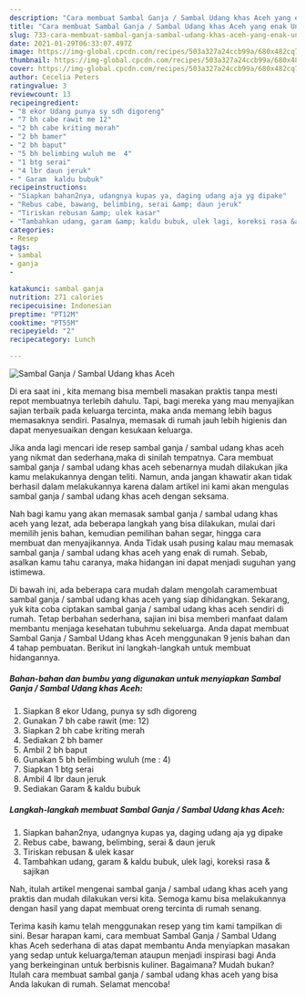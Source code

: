 ```yaml
---
description: "Cara membuat Sambal Ganja / Sambal Udang khas Aceh yang enak Untuk Jualan"
title: "Cara membuat Sambal Ganja / Sambal Udang khas Aceh yang enak Untuk Jualan"
slug: 733-cara-membuat-sambal-ganja-sambal-udang-khas-aceh-yang-enak-untuk-jualan
date: 2021-01-29T06:33:07.497Z
image: https://img-global.cpcdn.com/recipes/503a327a24ccb99a/680x482cq70/sambal-ganja-sambal-udang-khas-aceh-foto-resep-utama.jpg
thumbnail: https://img-global.cpcdn.com/recipes/503a327a24ccb99a/680x482cq70/sambal-ganja-sambal-udang-khas-aceh-foto-resep-utama.jpg
cover: https://img-global.cpcdn.com/recipes/503a327a24ccb99a/680x482cq70/sambal-ganja-sambal-udang-khas-aceh-foto-resep-utama.jpg
author: Cecelia Peters
ratingvalue: 3
reviewcount: 13
recipeingredient:
- "8 ekor Udang punya sy sdh digoreng"
- "7 bh cabe rawit me 12"
- "2 bh cabe kriting merah"
- "2 bh bamer"
- "2 bh baput"
- "5 bh belimbing wuluh me  4"
- "1 btg serai"
- "4 lbr daun jeruk"
- " Garam  kaldu bubuk"
recipeinstructions:
- "Siapkan bahan2nya, udangnya kupas ya, daging udang aja yg dipake"
- "Rebus cabe, bawang, belimbing, serai &amp; daun jeruk"
- "Tiriskan rebusan &amp; ulek kasar"
- "Tambahkan udang, garam &amp; kaldu bubuk, ulek lagi, koreksi rasa &amp; sajikan"
categories:
- Resep
tags:
- sambal
- ganja
- 

katakunci: sambal ganja  
nutrition: 271 calories
recipecuisine: Indonesian
preptime: "PT12M"
cooktime: "PT55M"
recipeyield: "2"
recipecategory: Lunch

---
```



![Sambal Ganja / Sambal Udang khas Aceh](https://img-global.cpcdn.com/recipes/503a327a24ccb99a/680x482cq70/sambal-ganja-sambal-udang-khas-aceh-foto-resep-utama.jpg)

Di era  saat ini , kita memang bisa membeli masakan praktis tanpa mesti repot membuatnya terlebih dahulu. Tapi, bagi mereka yang mau menyajikan sajian terbaik pada keluarga tercinta, maka anda memang lebih bagus memasaknya sendiri. Pasalnya, memasak di rumah jauh lebih higienis dan dapat menyesuaikan dengan kesukaan keluarga.

Jika anda lagi mencari ide resep sambal ganja / sambal udang khas aceh yang nikmat dan sederhana,maka di sinilah tempatnya. Cara membuat sambal ganja / sambal udang khas aceh  sebenarnya mudah dilakukan jika kamu melakukannya dengan teliti. Namun, anda jangan khawatir akan tidak berhasil dalam melakukannya 
karena dalam artikel ini kami akan mengulas sambal ganja / sambal udang khas aceh dengan seksama.  



Nah bagi kamu yang akan memasak sambal ganja / sambal udang khas aceh yang lezat, ada beberapa langkah yang bisa dilakukan, mulai dari memilih jenis bahan, kemudian pemilihan bahan segar, hingga cara membuat dan menyajikannya. Anda Tidak usah pusing kalau mau memasak sambal ganja / sambal udang khas aceh yang enak di rumah. Sebab, asalkan kamu  tahu caranya, maka hidangan ini dapat menjadi suguhan yang istimewa.

Di bawah ini, ada beberapa cara mudah dalam mengolah caramembuat sambal ganja / sambal udang khas aceh yang siap dihidangkan. Sekarang, yuk kita coba ciptakan sambal ganja / sambal udang khas aceh sendiri di rumah. Tetap berbahan sederhana, sajian ini bisa memberi manfaat dalam membantu menjaga kesehatan tubuhmu sekeluarga. Anda dapat membuat Sambal Ganja / Sambal Udang khas Aceh menggunakan 9 jenis bahan dan 4 tahap pembuatan. Berikut ini langkah-langkah untuk membuat hidangannya.

<!--inarticleads1-->

##### Bahan-bahan dan bumbu yang digunakan untuk menyiapkan Sambal Ganja / Sambal Udang khas Aceh:

1. Siapkan 8 ekor Udang, punya sy sdh digoreng
1. Gunakan 7 bh cabe rawit (me: 12)
1. Siapkan 2 bh cabe kriting merah
1. Sediakan 2 bh bamer
1. Ambil 2 bh baput
1. Gunakan 5 bh belimbing wuluh (me : 4)
1. Siapkan 1 btg serai
1. Ambil 4 lbr daun jeruk
1. Sediakan  Garam &amp; kaldu bubuk




<!--inarticleads2-->

##### Langkah-langkah membuat Sambal Ganja / Sambal Udang khas Aceh:

1. Siapkan bahan2nya, udangnya kupas ya, daging udang aja yg dipake
1. Rebus cabe, bawang, belimbing, serai &amp; daun jeruk
1. Tiriskan rebusan &amp; ulek kasar
1. Tambahkan udang, garam &amp; kaldu bubuk, ulek lagi, koreksi rasa &amp; sajikan




Nah, itulah artikel mengenai  sambal ganja / sambal udang khas aceh  yang praktis dan mudah dilakukan versi kita. Semoga kamu bisa melakukannya dengan hasil yang dapat membuat oreng tercinta di rumah senang. 

Terima kasih kamu telah menggunakan resep yang tim kami tampilkan di sini. Besar harapan kami, cara membuat  Sambal Ganja / Sambal Udang khas Aceh sederhana di atas dapat membantu Anda menyiapkan masakan yang sedap untuk keluarga/teman ataupun menjadi inspirasi bagi Anda yang berkeinginan untuk berbisnis kuliner. Bagaimana? Mudah bukan? Itulah cara membuat sambal ganja / sambal udang khas aceh yang bisa Anda lakukan di rumah. Selamat mencoba!

